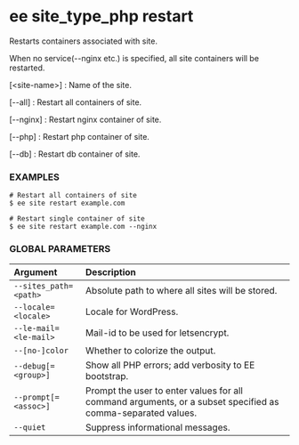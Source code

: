 # ee site_type_php restart

Restarts containers associated with site.

When no service(--nginx etc.) is specified, all site containers will be restarted.

[&lt;site-name&gt;]
: Name of the site.

[\--all]
: Restart all containers of site.

[\--nginx]
: Restart nginx container of site.

[\--php]
: Restart php container of site.

[\--db]
: Restart db container of site.

### EXAMPLES

    # Restart all containers of site
    $ ee site restart example.com

    # Restart single container of site
    $ ee site restart example.com --nginx

### GLOBAL PARAMETERS

| **Argument**    | **Description**              |
|:----------------|:-----------------------------|
| `--sites_path=<path>` | Absolute path to where all sites will be stored. |
| `--locale=<locale>` | Locale for WordPress. |
| `--le-mail=<le-mail>` | Mail-id to be used for letsencrypt. |
| `--[no-]color` | Whether to colorize the output. |
| `--debug[=<group>]` | Show all PHP errors; add verbosity to EE bootstrap. |
| `--prompt[=<assoc>]` | Prompt the user to enter values for all command arguments, or a subset specified as comma-separated values. |
| `--quiet` | Suppress informational messages. |
